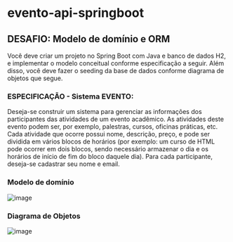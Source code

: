 # evento-api-springboot
## DESAFIO: Modelo de domínio e ORM

Você deve criar um projeto no Spring Boot com Java e banco de dados H2, e implementar o modelo
conceitual conforme especificação a seguir. Além disso, você deve fazer o seeding da base de dados
conforme diagrama de objetos que segue.

### ESPECIFICAÇÃO - Sistema EVENTO:

Deseja-se construir um sistema para gerenciar as informações dos participantes das atividades de um
evento acadêmico. As atividades deste evento podem ser, por exemplo, palestras, cursos, oficinas
práticas, etc. Cada atividade que ocorre possui nome, descrição, preço, e pode ser dividida em vários
blocos de horários (por exemplo: um curso de HTML pode ocorrer em dois blocos, sendo necessário
armazenar o dia e os horários de início de fim do bloco daquele dia). Para cada participante, deseja-se
cadastrar seu nome e email.

### Modelo de domínio

![image](https://github.com/rootdanley/evento-api-springboot/assets/85087531/9bf16a9e-bb8f-455b-9268-fc963f312f12)

### Diagrama de Objetos
![image](https://github.com/rootdanley/evento-api-springboot/assets/85087531/ae67eb65-9f7f-4c22-8732-609287078060)

